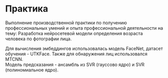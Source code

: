 <h1>Практика</h1>
Выполнение производственной практики по получению профессиональных умений и опыта профессиональной деятельности на тему: Разработка нейросетевой модели определения возраста человека по фотографии	лица.   

Для вычисления эмбеддингов использовалась модель FaceNet, датасет обучения - UTKFace. Также для обнаружения лиц использовался MTCNN.  
Модель предсказания - ансамбль из SVR (гауссово ядро) и SVR (полиномиальное ядро). 
